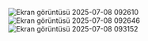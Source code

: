 ![Ekran görüntüsü 2025-07-08 092610](https://github.com/user-attachments/assets/ab38b1c6-f7d8-4147-88f1-b00d764543bc)
![Ekran görüntüsü 2025-07-08 092646](https://github.com/user-attachments/assets/77eee4c0-7f77-470b-8493-6caee43255da)
![Ekran görüntüsü 2025-07-08 093152](https://github.com/user-attachments/assets/22578e2b-cf4e-4f31-988a-590fdac5fe1d)
